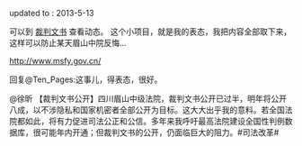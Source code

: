 
updated to : 2013-5-13

可以到 [裁判文书](http://www.msfy.gov.cn/Article.asp?BigClassNumber=004) 查看动态。
这个小项目，就是我的表态，我把内容全部取下来，这样可以防止某天眉山中院反悔...

http://www.msfy.gov.cn/

回复@Ten_Pages:这事儿，得表态，很好。

@徐昕
【裁判文书公开】四川眉山中级法院，裁判文书公开已过半，明年将公开八成，以不涉隐私和国家机密者全部公开为目标。这大大出乎我的意料。若全国法院都如此，将有力促进司法公正和公信。多年来我呼吁最高法院建设全国性判例数据库，很可能年内开通；但裁判文书的公开，仍面临巨大的阻力。#司法改革#

